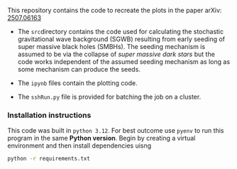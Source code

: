 
This repository contains the code to recreate the plots in the paper arXiv: [2507.06163](https://arxiv.org/abs/2507.06163)

 - The `src`directory contains the code used for calculating the stochastic gravitational wave background (SGWB) resulting from early seeding of super massive black holes (SMBHs). The seeding mechanism is assumed to be via the collapse of *super massive dark stars* but the code works independent of the assumed seeding mechanism as long as some mechanism can produce the seeds.

 - The `ipynb` files contain the plotting code.

 - The `sshRun.py` file is provided for batching the job on a cluster.


### Installation instructions

This code was built in `python 3.12`. For best outcome use `pyenv` to run this program in the same **Python version**. Begin by creating a virtual environment and then install dependencies uisng 

```bash
python -r requirements.txt
```